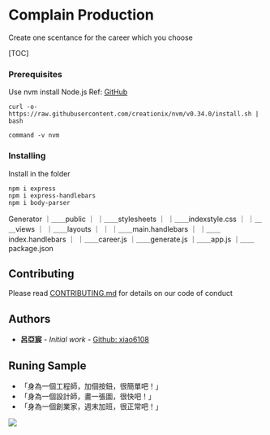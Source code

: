 # Complain Production

Create one scentance for the career which you choose

[TOC]

### Prerequisites

Use nvm install Node.js 
Ref: [GitHub](https://github.com/creationix/nvm)

```
curl -o- https://raw.githubusercontent.com/creationix/nvm/v0.34.0/install.sh | bash
```
```
command -v nvm
```

### Installing

Install in the folder

```
npm i express
npm i express-handlebars
npm i body-parser
```
Generator
｜＿＿public
｜   ｜＿＿stylesheets
｜        ｜＿＿indexstyle.css
｜
｜＿＿views
｜   ｜＿＿layouts
｜   ｜    ｜＿＿main.handlebars
｜   ｜＿＿index.handlebars
｜
｜＿＿career.js
｜＿＿generate.js
｜＿＿app.js
｜＿＿package.json

## Contributing

Please read [CONTRIBUTING.md](https://gist.github.com/PurpleBooth/b24679402957c63ec426) for details on our code of conduct


## Authors

* **呂亞宸** - *Initial work* - [Github: xiao6108](https://github.com/PurpleBooth)


## Runing Sample

* 「身為一個工程師，加個按鈕，很簡單吧！」
* 「身為一個設計師，畫一張圖，很快吧！」
* 「身為一個創業家，週末加班，很正常吧！」


![](https://i.imgur.com/9ElVfiO.png)
